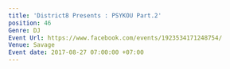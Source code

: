 ```yaml
---
title: 'District8 Presents : PSYKOU Part.2'
position: 46
Genre: DJ
Event Url: https://www.facebook.com/events/1923534171248754/
Venue: Savage
Event date: 2017-08-27 07:00:00 +07:00
---
```


